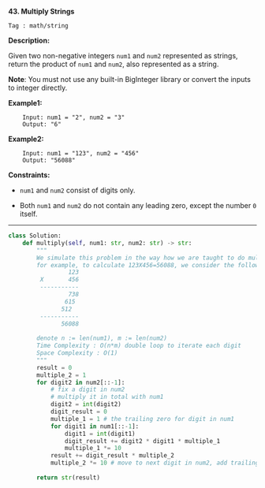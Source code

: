 **43. Multiply Strings**

```Tag : math/string```

**Description:**

Given two non-negative integers ```num1``` and ```num2``` represented as strings, return the product of ```num1``` and ```num2```, also represented as a string.

**Note**: You must not use any built-in BigInteger library or convert the inputs to integer directly.

**Example1:**

		Input: num1 = "2", num2 = "3"
		Output: "6"

**Example2:**

		Input: num1 = "123", num2 = "456"
		Output: "56088"

**Constraints:**

+ ```num1``` and ```num2``` consist of digits only.

+ Both ```num1``` and ```num2``` do not contain any leading zero, except the number ```0``` itself.

-----------

```python
class Solution:
    def multiply(self, num1: str, num2: str) -> str:
        """
        We simulate this problem in the way how we are taught to do multiplication in primary school
        for example, to calculate 123X456=56088, we consider the following:
                 123
         X       456
         -----------
                 738
                615
               512
         -----------
               56088
        
        denote n := len(num1), m := len(num2)
        Time Complexity : O(n*m) double loop to iterate each digit
        Space Complexity : O(1)
        """
        result = 0
        multiple_2 = 1 
        for digit2 in num2[::-1]:
            # fix a digit in num2
            # multiply it in total with num1
            digit2 = int(digit2)
            digit_result = 0
            multiple_1 = 1 # the trailing zero for digit in num1
            for digit1 in num1[::-1]:
                digit1 = int(digit1)
                digit_result += digit2 * digit1 * multiple_1
                multiple_1 *= 10
            result += digit_result * multiple_2
            multiple_2 *= 10 # move to next digit in num2, add trailing zero
        
        return str(result)
```